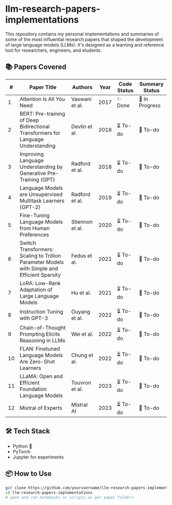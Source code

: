 # llm-research-papers-implementations
This repository contains my personal implementations and summaries of some of the most influential research papers that shaped the development of large language models (LLMs). It's designed as a learning and reference tool for researchers, engineers, and students.

## 📚 Papers Covered

| #  | Paper Title                                                                                  | Authors       | Year | Code Status   | Summary Status |
|----|----------------------------------------------------------------------------------------------|---------------|------|---------------|----------------|
| 1  | Attention Is All You Need                                                                    | Vaswani et al. | 2017 | ✨ Done| 🚧 In Progress     |
| 2  | BERT: Pre-training of Deep Bidirectional Transformers for Language Understanding             | Devlin et al.  | 2018 | ⏳ To-do      | 📝 To-do     |
| 3  | Improving Language Understanding by Generative Pre-Training (GPT)                            | Radford et al. | 2018 | ⏳ To-do      | 📝 To-do     |
| 4  | Language Models are Unsupervised Multitask Learners (GPT-2)                                  | Radford et al. | 2019 | ⏳ To-do      | 📝 To-do     |
| 5  | Fine-Tuning Language Models from Human Preferences                                           | Stiennon et al.| 2020 | ⏳ To-do      | 📝 To-do     |
| 6  | Switch Transformers: Scaling to Trillion Parameter Models with Simple and Efficient Sparsity | Fedus et al.   | 2021 | ⏳ To-do      | 📝 To-do     |
| 7  | LoRA: Low-Rank Adaptation of Large Language Models                                           | Hu et al.      | 2021 | ⏳ To-do      | 📝 To-do     |
| 8  | Instruction Tuning with GPT-3                                                                | Ouyang et al.  | 2022 | ⏳ To-do      | 📝 To-do     |
| 9  | Chain-of-Thought Prompting Elicits Reasoning in LLMs                                         | Wei et al.     | 2022 | ⏳ To-do      | 📝 To-do     |
| 10 | FLAN: Finetuned Language Models Are Zero-Shot Learners                                       | Chung et al.   | 2022 | ⏳ To-do      | 📝 To-do     |
| 11 | LLaMA: Open and Efficient Foundation Language Models                                         | Touvron et al. | 2023 | ⏳ To-do      | 📝 To-do     |
| 12 | Mixtral of Experts                                                                           | Mistral AI     | 2023 | ⏳ To-do      | 📝 To-do     |


## 🛠 Tech Stack

- Python 🐍
- PyTorch
- Jupyter for experiments

## 📦 How to Use

```bash
git clone https://github.com/yourusername/llm-research-papers-implementations.git
cd llm-research-papers-implementations
# open and run notebooks or scripts as per paper folders
